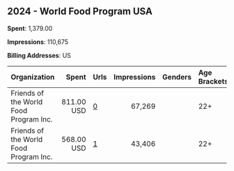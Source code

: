 ## 2024 - World Food Program USA 
**Spent**: 1,379.00

**Impressions**: 110,675

**Billing Addresses**: US

|Organization|Spent|Urls|Impressions|Genders|Age Brackets|Country Codes|
|:---|---:|:---|---:|:---|:---|:---|
|Friends of the World Food Program  Inc.|811.00 USD|[0](https://www.snap.com/political-ads/asset/b903a942910493c52050c917ea4d4caba563e154582b2636d16629b0a55a6878?mediaType=mp4)|67,269||22+|united states|
|Friends of the World Food Program  Inc.|568.00 USD|[1](https://www.snap.com/political-ads/asset/ae71bcff677b3c50d0641397c78e6df76851df047bdfb3fd86ea10c137188400?mediaType=jpg)|43,406||22+|united states|
